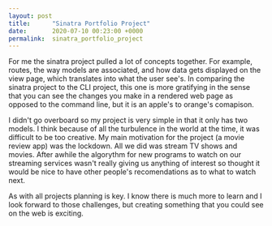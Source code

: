 ```yaml
---
layout: post
title:      "Sinatra Portfolio Project"
date:       2020-07-10 00:23:00 +0000
permalink:  sinatra_portfolio_project
---
```



For me the sinatra project pulled a lot of concepts together. For example, routes, the way models are associated, and how data gets displayed on the view page, which translates into what the user see's. In comparing  the sinatra  project to the CLI project, this one is more gratifying in the sense that you can see the changes you make in a rendered web page as opposed to the command line, but it is an apple's to orange's comapison.

I didn't go overboard so my project is very simple in that it only has two models. I think because of all the turbulence in the world at the time, it was difficult to be too creative. My main motivation for the project (a movie review app) was the lockdown. All we did was stream TV shows and movies. After awhile the algorythm for new programs to watch on our streaming services  wasn't really giving us anything of interest so thought it would be nice to have other people's recomendations as to what to watch next.

As with all projects planning is key. I know there is much more to learn and I look forward to those challenges, but creating something that you could see on the web is exciting.

